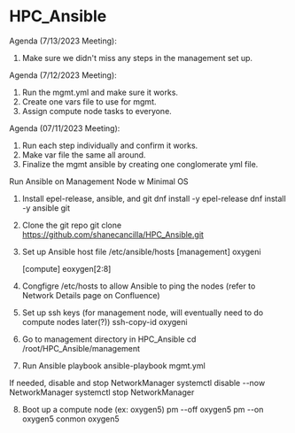 # HPC_Ansible

Agenda (7/13/2023 Meeting):
1. Make sure we didn't miss any steps in the management set up.

Agenda (7/12/2023 Meeting):
1. Run the mgmt.yml and make sure it works.
2. Create one vars file to use for mgmt.
3. Assign compute node tasks to everyone.

Agenda (07/11/2023 Meeting):
1. Run each step individually and confirm it works.
2. Make var file the same all around.
3. Finalize the mgmt ansible by creating one conglomerate yml file.

Run Ansible on Management Node w Minimal OS
1. Install epel-release, ansible, and git
	dnf install -y epel-release
	dnf install -y ansible git
2. Clone the git repo
	git clone https://github.com/shanecancilla/HPC_Ansible.git
3. Set up Ansible host file /etc/ansible/hosts
	[management]
	oxygeni

	[compute]
	eoxygen[2:8]
4. Congfigre /etc/hosts to allow Ansible to ping the nodes (refer to Network Details page on Confluence)
5. Set up ssh keys (for management node, will eventually need to do compute nodes later(?))
	ssh-copy-id oxygeni 
6. Go to management directory in HPC_Ansible
	cd /root/HPC_Ansible/management
7. Run Ansible playbook
	ansible-playbook mgmt.yml

If needed, disable and stop NetworkManager
	systemctl disable --now NetworkManager
	systemctl stop NetworkManager

8. Boot up a compute node (ex: oxygen5)
	pm --off oxygen5
	pm --on oxygen5
	conmon oxygen5
